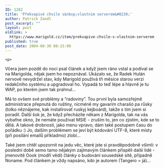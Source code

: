 ```yaml
---
ID: 1282
title: 'Překvapivé chvíle s&nbsp;vlastním serverem&#8230;'
author: Patrick Zandl
post_excerpt: ""
layout: post
oldlink: >
  https://www.marigold.cz/item/prekvapive-chvile-s-vlastnim-serverem
published: true
post_date: 2004-08-30 08:15:00
---
```

	<p>
Včera jsem pozdě do noci psal článek a když jsem ráno vstal a podíval se na Marigolda, nějak jsem ho nepoznával. Ukázalo se, že Radek Hulán nervově nevydržel stav, kdy Marigold používá tři měsíce starou verzi redakčního systému a upgradoval ho. Vypadá to teď lépe a hlavně je tu WAP, po kterém jsem tak prahnul&#8230; </p>
<p>
Má to ovšem své problémy a &#8220;radoviny&#8221;. Tou první byla samozřejmě administrace přepnutá do ruštiny, nicméně my gavarím charašó pa růsky (tolko něznájeme, kak instalírovať ruskyj kejboárd), takže s tím jsem si poradil. Další šok je, že když přecházíte někam z Marigolda, tak na vás vybafne okno, že nemáte používat MSIE - zruším to, jen co zjistím, kde se to dělá. A takové drobnosti, jako menu vpravo, dám také postupem času do pořádku :) Jo, dalším problémem se jeví být kódování UTF-8, které místy (při posílání emailů příkladmo) zlobí&#8230;</p>
<p>
Také jsem chtěl upozornit na jedu věc, které jste si pravděpodobně všimli: v poslední době semo tamo nějakým zajímavým článkem přispěli další lidé - jmenovitě Oook (modří vědí) články o budování sousedské sítě, případně Noname. Pod článkem je vždy napsáno, kdo je autorem (Tangero = já)&#8230;</p>
